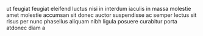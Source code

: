 ut feugiat feugiat eleifend luctus nisi in interdum iaculis in massa molestie
amet molestie accumsan sit donec auctor suspendisse ac semper lectus sit risus
per nunc phasellus aliquam nibh ligula posuere curabitur porta atdonec diam a